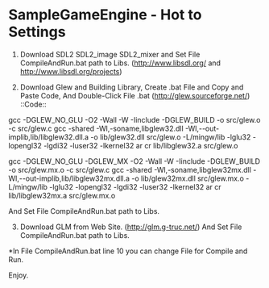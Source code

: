 # SampleGameEngine - Hot to Settings

1. Download SDL2 SDL2_image SDL2_mixer and Set File CompileAndRun.bat path to Libs.
   (http://www.libsdl.org/ and http://www.libsdl.org/projects)

2. Download Glew and Building Library, Create .bat File and Copy and Paste Code, And Double-Click File .bat
   (http://glew.sourceforge.net/)
::Code::

gcc -DGLEW_NO_GLU -O2 -Wall -W -Iinclude  -DGLEW_BUILD -o src/glew.o -c src/glew.c
gcc -shared -Wl,-soname,libglew32.dll -Wl,--out-implib,lib/libglew32.dll.a    -o lib/glew32.dll src/glew.o -L/mingw/lib -lglu32 -lopengl32 -lgdi32 -luser32 -lkernel32
ar cr lib/libglew32.a src/glew.o

gcc -DGLEW_NO_GLU -DGLEW_MX -O2 -Wall -W -Iinclude  -DGLEW_BUILD -o src/glew.mx.o -c src/glew.c
gcc -shared -Wl,-soname,libglew32mx.dll -Wl,--out-implib,lib/libglew32mx.dll.a -o lib/glew32mx.dll src/glew.mx.o -L/mingw/lib -lglu32 -lopengl32 -lgdi32 -luser32 -lkernel32
ar cr lib/libglew32mx.a src/glew.mx.o

And Set File CompileAndRun.bat path to Libs.

3. Download GLM from Web Site.
   (http://glm.g-truc.net/) 
   And Set File CompileAndRun.bat path to Libs.

*In File CompileAndRun.bat line 10 you can change File for Compile and Run.

Enjoy.
